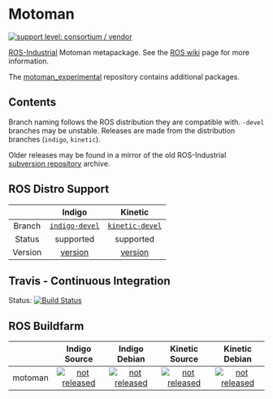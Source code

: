 # Motoman

[![support level: consortium / vendor](https://img.shields.io/badge/support%20level-consortium%20/%20vendor-brightgreen.png)](http://rosindustrial.org/news/2016/10/7/better-supporting-a-growing-ros-industrial-software-platform)

[ROS-Industrial][] Motoman metapackage. See the [ROS wiki][] page for more information.

The [motoman_experimental][] repository contains additional packages.


## Contents

Branch naming follows the ROS distribution they are compatible with. `-devel`
branches may be unstable. Releases are made from the distribution branches
(`indigo`, `kinetic`).

Older releases may be found in a mirror of the old ROS-Industrial [subversion repository][]
archive.


## ROS Distro Support

|         | Indigo | Kinetic |
|:-------:|:------:|:-------:|
| Branch  | [`indigo-devel`](https://github.com/ros-industrial/motoman/tree/indigo-devel) | [`kinetic-devel`](https://github.com/ros-industrial/motoman/tree/kinetic-devel) |
| Status  |  supported | supported |
| Version | [version](http://repositories.ros.org/status_page/ros_indigo_default.html?q=motoman) | [version](http://repositories.ros.org/status_page/ros_kinetic_default.html?q=motoman) |

## Travis - Continuous Integration

Status: [![Build Status](https://travis-ci.org/ros-industrial/motoman.svg?branch=kinetic-devel)](https://travis-ci.org/ros-industrial/motoman)

## ROS Buildfarm

|         | Indigo Source | Indigo Debian | Kinetic Source  |  Kinetic Debian |
|:-------:|:-------------------:|:-------------------:|:-------------------:|:-------------------:|
| motoman | [![not released](http://build.ros.org/buildStatus/icon?job=Isrc_uT__motoman__ubuntu_trusty__source)](http://build.ros.org/view/Isrc_uT/job/Isrc_uT__motoman__ubuntu_trusty__source/) | [![not released](http://build.ros.org/buildStatus/icon?job=Ibin_uT64__motoman__ubuntu_trusty_amd64__binary)](http://build.ros.org/view/Ibin_uT64/job/Ibin_uT64__motoman__ubuntu_trusty_amd64__binary/) | [![not released](http://build.ros.org/buildStatus/icon?job=Ksrc_uX__motoman__ubuntu_xenial__source)](http://build.ros.org/view/Ksrc_uX/job/Ksrc_uX__motoman__ubuntu_xenial__source/) | [![not released](http://build.ros.org/buildStatus/icon?job=Kbin_uX64__motoman__ubuntu_xenial_amd64__binary)](http://build.ros.org/view/Kbin_uX64/job/Kbin_uX64__motoman__ubuntu_xenial_amd64__binary/) |


[ROS-Industrial]: http://wiki.ros.org/Industrial
[ROS wiki]: http://wiki.ros.org/motoman
[motoman_experimental]: https://github.com/ros-industrial/motoman_experimental
[subversion repository]: https://github.com/ros-industrial/swri-ros-pkg
